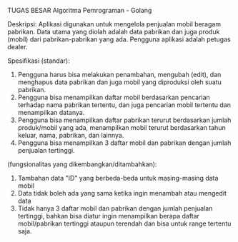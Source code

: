 TUGAS BESAR
Algoritma Pemrograman - Golang

Deskripsi: 
Aplikasi digunakan untuk mengelola penjualan mobil beragam pabrikan. Data utama yang diolah adalah data pabrikan dan juga produk (mobil) dari pabrikan-pabrikan yang ada. Pengguna aplikasi adalah petugas dealer.

Spesifikasi
(standar):
1. Pengguna harus bisa melakukan penambahan, mengubah (edit), dan menghapus data pabrikan dan juga mobil yang diproduksi oleh suatu pabrikan.
2. Pengguna bisa menampilkan daftar mobil berdasarkan pencarian terhadap nama pabrikan tertentu, dan juga pencarian mobil tertentu dan menampilkan datanya.
3. Pengguna bisa menampilkan daftar pabrikan terurut berdasarkan jumlah produk/mobil yang ada, menampilkan mobil terurut berdasarkan tahun keluar, nama, pabrikan, dan lainnya.
4. Pengguna bisa menampilkan 3 daftar mobil dan pabrikan dengan jumlah penjualan tertinggi.


(fungsionalitas yang dikembangkan/ditambahkan):
1. Tambahan data "ID" yang berbeda-beda untuk masing-masing data mobil
2. Data tidak boleh ada yang sama ketika ingin menambah atau mengedit data
3. Tidak hanya 3 daftar mobil dan pabrikan dengan jumlah penjualan tertinggi, bahkan bisa diatur ingin menampilkan berapa daftar mobil/pabrikan tertinggi ataupun terendah dan bisa untuk range tertentu saja.
